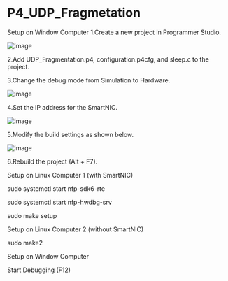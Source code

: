 # P4_UDP_Fragmetation
Setup on Window Computer
1.Create a new project in Programmer Studio.  

![image](https://github.com/user-attachments/assets/96fd70ee-1a34-47af-8375-daaa845fbdf6)  

2.Add UDP_Fragmentation.p4, configuration.p4cfg, and sleep.c to the project.  

3.Change the debug mode from Simulation to Hardware.  

![image](https://github.com/user-attachments/assets/e6e4a9fa-489b-4166-bad6-a22b67af0ca6)  

4.Set the IP address for the SmartNIC.  

![image](https://github.com/user-attachments/assets/6a2af2e4-a551-43d0-9191-e6bb8fef5419)  

5.Modify the build settings as shown below.  

![image](https://github.com/user-attachments/assets/f0ac3785-f1e7-459a-a7dd-d90d4b667a1a)  

6.Rebuild the project (Alt + F7).

Setup on Linux Computer 1 (with SmartNIC)  

sudo systemctl start nfp-sdk6-rte  

sudo systemctl start nfp-hwdbg-srv  

sudo make setup  


Setup on Linux Computer 2 (without SmartNIC)  

sudo make2  


Setup on Window Computer  

Start Debugging (F12)  


